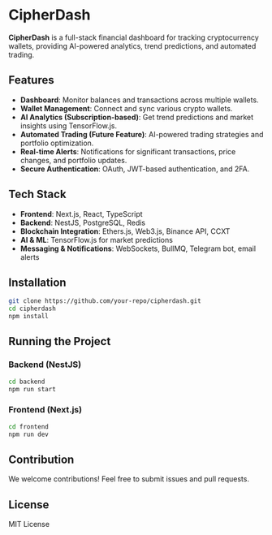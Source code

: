 # CipherDash

**CipherDash** is a full-stack financial dashboard for tracking cryptocurrency wallets, providing AI-powered analytics, trend predictions, and automated trading.

## Features
- **Dashboard**: Monitor balances and transactions across multiple wallets.
- **Wallet Management**: Connect and sync various crypto wallets.
- **AI Analytics (Subscription-based)**: Get trend predictions and market insights using TensorFlow.js.
- **Automated Trading (Future Feature)**: AI-powered trading strategies and portfolio optimization.
- **Real-time Alerts**: Notifications for significant transactions, price changes, and portfolio updates.
- **Secure Authentication**: OAuth, JWT-based authentication, and 2FA.

## Tech Stack
- **Frontend**: Next.js, React, TypeScript
- **Backend**: NestJS, PostgreSQL, Redis
- **Blockchain Integration**: Ethers.js, Web3.js, Binance API, CCXT
- **AI & ML**: TensorFlow.js for market predictions
- **Messaging & Notifications**: WebSockets, BullMQ, Telegram bot, email alerts

## Installation
```bash
git clone https://github.com/your-repo/cipherdash.git
cd cipherdash
npm install
```

## Running the Project
### Backend (NestJS)
```bash
cd backend
npm run start
```
### Frontend (Next.js)
```bash
cd frontend
npm run dev
```

## Contribution
We welcome contributions! Feel free to submit issues and pull requests.

## License
MIT License

